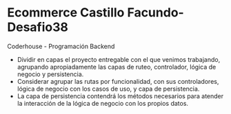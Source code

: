 # Ecommerce Castillo Facundo-Desafio38
Coderhouse - Programación Backend

- Dividir en capas el proyecto entregable con el que venimos trabajando, agrupando apropiadamente las capas de ruteo, controlador, lógica de negocio y persistencia.
- Considerar agrupar las rutas por funcionalidad, con sus controladores, lógica de negocio con los casos de uso, y capa de persistencia.
- La capa de persistencia contendrá los métodos necesarios para atender la interacción de la lógica de negocio con los propios datos.

